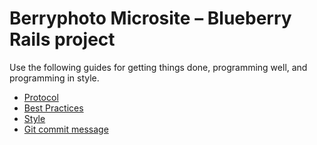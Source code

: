 # Berryphoto Microsite – Blueberry Rails project

Use the following guides for getting things done, programming well, and
programming in style.

* [Protocol](http://github.com/thoughtbot/guides/blob/master/protocol)
* [Best Practices](http://github.com/thoughtbot/guides/blob/master/best-practices)
* [Style](http://github.com/thoughtbot/guides/blob/master/style)
* [Git commit message](http://tbaggery.com/2008/04/19/a-note-about-git-commit-messages.html)
